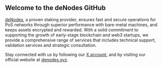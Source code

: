 ## **Welcome to the deNodes GitHub**

[deNodes](https://denodes.xyz/), a proven staking provider, ensures fast and secure operations for PoS networks through superior performance with bare-metal machines, and keeps assets encrypted and rewarded. With a solid commitment to supporting the growth of early-stage blockchain and web3 startups, we provide a comprehensive range of services that includes technical support, validation services and strategic consultation. 

Stay connected with us by following our [X account](https://x.com/_denodes), and by visiting our official website at [denodes.xyz](http://denodes.xyz/).
